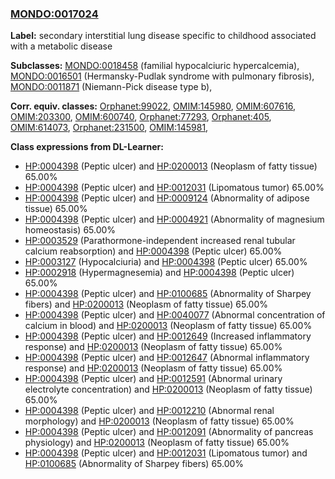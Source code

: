
### [MONDO:0017024](http://purl.obolibrary.org/obo/MONDO_0017024)
**Label:** secondary interstitial lung disease specific to childhood associated with a metabolic disease

**Subclasses:** [MONDO:0018458](http://purl.obolibrary.org/obo/MONDO_0018458) (familial hypocalciuric hypercalcemia), [MONDO:0016501](http://purl.obolibrary.org/obo/MONDO_0016501) (Hermansky-Pudlak syndrome with pulmonary fibrosis), [MONDO:0011871](http://purl.obolibrary.org/obo/MONDO_0011871) (Niemann-Pick disease type b), 

**Corr. equiv. classes:** [Orphanet:99022](http://www.orpha.net/ORDO/Orphanet_99022), [OMIM:145980](http://purl.obolibrary.org/obo/OMIM_145980), [OMIM:607616](http://purl.obolibrary.org/obo/OMIM_607616), [OMIM:203300](http://purl.obolibrary.org/obo/OMIM_203300), [OMIM:600740](http://purl.obolibrary.org/obo/OMIM_600740), [Orphanet:77293](http://www.orpha.net/ORDO/Orphanet_77293), [Orphanet:405](http://www.orpha.net/ORDO/Orphanet_405), [OMIM:614073](http://purl.obolibrary.org/obo/OMIM_614073), [Orphanet:231500](http://www.orpha.net/ORDO/Orphanet_231500), [OMIM:145981](http://purl.obolibrary.org/obo/OMIM_145981), 

**Class expressions from DL-Learner:**

- [HP:0004398](http://purl.obolibrary.org/obo/HP_0004398) (Peptic ulcer) and [HP:0200013](http://purl.obolibrary.org/obo/HP_0200013) (Neoplasm of fatty tissue) 65.00%
- [HP:0004398](http://purl.obolibrary.org/obo/HP_0004398) (Peptic ulcer) and [HP:0012031](http://purl.obolibrary.org/obo/HP_0012031) (Lipomatous tumor) 65.00%
- [HP:0004398](http://purl.obolibrary.org/obo/HP_0004398) (Peptic ulcer) and [HP:0009124](http://purl.obolibrary.org/obo/HP_0009124) (Abnormality of adipose tissue) 65.00%
- [HP:0004398](http://purl.obolibrary.org/obo/HP_0004398) (Peptic ulcer) and [HP:0004921](http://purl.obolibrary.org/obo/HP_0004921) (Abnormality of magnesium homeostasis) 65.00%
- [HP:0003529](http://purl.obolibrary.org/obo/HP_0003529) (Parathormone-independent increased renal tubular calcium reabsorption) and [HP:0004398](http://purl.obolibrary.org/obo/HP_0004398) (Peptic ulcer) 65.00%
- [HP:0003127](http://purl.obolibrary.org/obo/HP_0003127) (Hypocalciuria) and [HP:0004398](http://purl.obolibrary.org/obo/HP_0004398) (Peptic ulcer) 65.00%
- [HP:0002918](http://purl.obolibrary.org/obo/HP_0002918) (Hypermagnesemia) and [HP:0004398](http://purl.obolibrary.org/obo/HP_0004398) (Peptic ulcer) 65.00%
- [HP:0004398](http://purl.obolibrary.org/obo/HP_0004398) (Peptic ulcer) and [HP:0100685](http://purl.obolibrary.org/obo/HP_0100685) (Abnormality of Sharpey fibers) and [HP:0200013](http://purl.obolibrary.org/obo/HP_0200013) (Neoplasm of fatty tissue) 65.00%
- [HP:0004398](http://purl.obolibrary.org/obo/HP_0004398) (Peptic ulcer) and [HP:0040077](http://purl.obolibrary.org/obo/HP_0040077) (Abnormal concentration of calcium in blood) and [HP:0200013](http://purl.obolibrary.org/obo/HP_0200013) (Neoplasm of fatty tissue) 65.00%
- [HP:0004398](http://purl.obolibrary.org/obo/HP_0004398) (Peptic ulcer) and [HP:0012649](http://purl.obolibrary.org/obo/HP_0012649) (Increased inflammatory response) and [HP:0200013](http://purl.obolibrary.org/obo/HP_0200013) (Neoplasm of fatty tissue) 65.00%
- [HP:0004398](http://purl.obolibrary.org/obo/HP_0004398) (Peptic ulcer) and [HP:0012647](http://purl.obolibrary.org/obo/HP_0012647) (Abnormal inflammatory response) and [HP:0200013](http://purl.obolibrary.org/obo/HP_0200013) (Neoplasm of fatty tissue) 65.00%
- [HP:0004398](http://purl.obolibrary.org/obo/HP_0004398) (Peptic ulcer) and [HP:0012591](http://purl.obolibrary.org/obo/HP_0012591) (Abnormal urinary electrolyte concentration) and [HP:0200013](http://purl.obolibrary.org/obo/HP_0200013) (Neoplasm of fatty tissue) 65.00%
- [HP:0004398](http://purl.obolibrary.org/obo/HP_0004398) (Peptic ulcer) and [HP:0012210](http://purl.obolibrary.org/obo/HP_0012210) (Abnormal renal morphology) and [HP:0200013](http://purl.obolibrary.org/obo/HP_0200013) (Neoplasm of fatty tissue) 65.00%
- [HP:0004398](http://purl.obolibrary.org/obo/HP_0004398) (Peptic ulcer) and [HP:0012091](http://purl.obolibrary.org/obo/HP_0012091) (Abnormality of pancreas physiology) and [HP:0200013](http://purl.obolibrary.org/obo/HP_0200013) (Neoplasm of fatty tissue) 65.00%
- [HP:0004398](http://purl.obolibrary.org/obo/HP_0004398) (Peptic ulcer) and [HP:0012031](http://purl.obolibrary.org/obo/HP_0012031) (Lipomatous tumor) and [HP:0100685](http://purl.obolibrary.org/obo/HP_0100685) (Abnormality of Sharpey fibers) 65.00%


